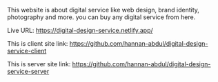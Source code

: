 This website is about digital service like web design, brand identity, photography and more. you can buy any digital service from here. 

Live URL: https://digital-design-service.netlify.app/

This is client site link: 
https://github.com/hannan-abdul/digital-design-service-client

This is server site link: 
https://github.com/hannan-abdul/digital-design-service-server


